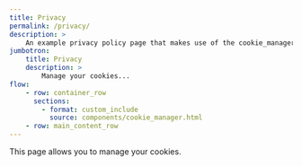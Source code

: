 ```yaml
---
title: Privacy
permalink: /privacy/
description: >
    An example privacy policy page that makes use of the cookie_manager.html include
jumbotron:
    title: Privacy
    description: >
        Manage your cookies...
flow:
    - row: container_row
      sections:
        - format: custom_include
          source: components/cookie_manager.html
    - row: main_content_row
---
```

This page allows you to manage your cookies.
